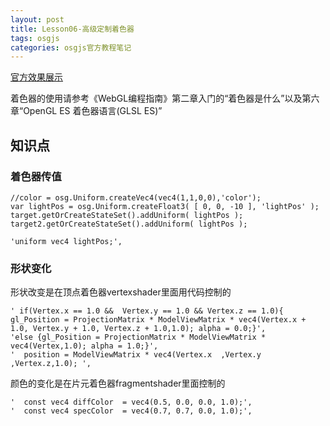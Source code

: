 ```yaml
---
layout: post
title: Lesson06-高级定制着色器
tags: osgjs
categories: osgjs官方教程笔记
---
```

[官方效果展示](http://codepen.io/osgjs/pen/Ffhrc)

着色器的使用请参考《WebGL编程指南》第二章入门的“着色器是什么”以及第六章“OpenGL ES 着色器语言(GLSL ES)”

## 知识点

### 着色器传值
 
```
//color = osg.Uniform.createVec4(vec4(1,1,0,0),'color');
var lightPos = osg.Uniform.createFloat3( [ 0, 0, -10 ], 'lightPos' );
target.getOrCreateStateSet().addUniform( lightPos );
target2.getOrCreateStateSet().addUniform( lightPos );

'uniform vec4 lightPos;',
```

### 形状变化
形状改变是在顶点着色器vertexshader里面用代码控制的

```
' if(Vertex.x == 1.0 &&  Vertex.y == 1.0 && Vertex.z == 1.0){ gl_Position = ProjectionMatrix * ModelViewMatrix * vec4(Vertex.x + 1.0, Vertex.y + 1.0, Vertex.z + 1.0,1.0); alpha = 0.0;}',
'else {gl_Position = ProjectionMatrix * ModelViewMatrix * vec4(Vertex,1.0); alpha = 1.0;}',
'  position = ModelViewMatrix * vec4(Vertex.x  ,Vertex.y ,Vertex.z,1.0); ',
```
颜色的变化是在片元着色器fragmentshader里面控制的

```
'  const vec4 diffColor  = vec4(0.5, 0.0, 0.0, 1.0);',
'  const vec4 specColor  = vec4(0.7, 0.7, 0.0, 1.0);',
```
